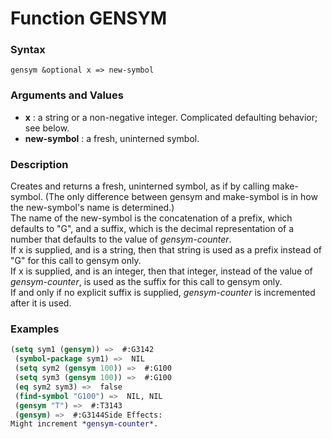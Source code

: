 <!-- Generated on 05/10/2020 by https://github.com/anto2oo/clhs-evolved -->

# Function GENSYM

### Syntax
`gensym &optional x => new-symbol`  


### Arguments and Values
- **x** : a string or a non-negative integer. Complicated defaulting behavior; see below.   
- **new-symbol** : a fresh, uninterned symbol.   


### Description
Creates and returns a fresh, uninterned symbol, as if by calling make-symbol. (The only difference between gensym and make-symbol is in how the new-symbol's name is determined.)  
The name of the new-symbol is the concatenation of a prefix, which defaults to "G", and  a suffix, which is the decimal representation of a number that defaults to the value of *gensym-counter*.  
If x is supplied, and is a string, then that string is used as a prefix instead of "G" for this call to gensym only.  
If x is supplied, and is an integer, then that integer, instead of the value of *gensym-counter*, is used as the suffix for this call to gensym only.  
If and only if no explicit suffix is supplied, *gensym-counter* is incremented after it is used.



### Examples
```lisp 
(setq sym1 (gensym)) =>  #:G3142
 (symbol-package sym1) =>  NIL
 (setq sym2 (gensym 100)) =>  #:G100
 (setq sym3 (gensym 100)) =>  #:G100
 (eq sym2 sym3) =>  false
 (find-symbol "G100") =>  NIL, NIL
 (gensym "T") =>  #:T3143
 (gensym) =>  #:G3144Side Effects:
Might increment *gensym-counter*.
```

